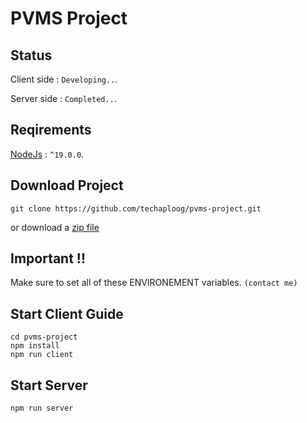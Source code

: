 # PVMS Project

## Status
   Client side : `Developing..`.

   Server side : `Completed..`.

## Reqirements
   [NodeJs](https://nodejs.org/en/) : `^19.0.0`.

## Download Project
```
git clone https://github.com/techaploog/pvms-project.git
```
or download a [zip file](https://github.com/techaploog/pvms-project/archive/refs/heads/main.zip)

## Important !!
Make sure to set all of these ENVIRONEMENT variables.
`(contact me)`


## Start Client Guide
```
cd pvms-project
npm install
npm run client
```

## Start Server 
```
npm run server
```
